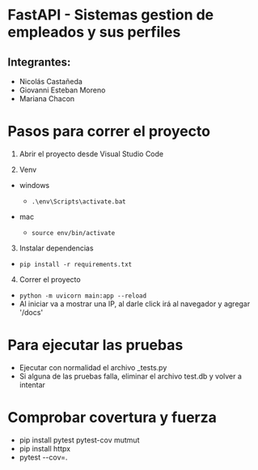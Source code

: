 # FastAPI - Sistemas gestion de empleados y sus perfiles

## Integrantes:

- Nicolás Castañeda
- Giovanni Esteban Moreno
- Mariana Chacon

# Pasos para correr el proyecto

1. Abrir el proyecto desde Visual Studio Code

2. Venv

- windows

  - `.\env\Scripts\activate.bat`

- mac
  - `source env/bin/activate`

3. Instalar dependencias

- `pip install -r requirements.txt`

4. Correr el proyecto

- `python -m uvicorn main:app --reload`
- Al iniciar va a mostrar una IP, al darle click irá al navegador y agregar '/docs'

# Para ejecutar las pruebas 
- Ejecutar con normalidad el archivo _tests.py
- Si alguna de las pruebas falla, eliminar el archivo test.db y volver a intentar

# Comprobar covertura y fuerza

- pip install pytest pytest-cov mutmut
- pip install httpx
- pytest --cov=.

